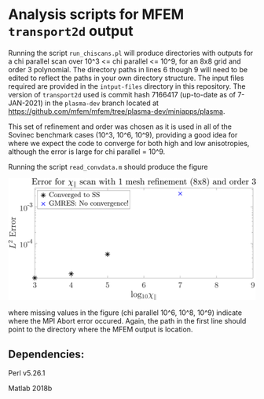 # Analysis scripts for MFEM `transport2d` output #

Running the script `run_chiscans.pl` will produce directories with outputs for a chi parallel scan over 10^3 <= chi parallel <= 10^9, for an 8x8 grid and order 3 polynomial. The directory paths in lines 6 though 9 will need to be edited to reflect the paths in your own directory structure. The input files required are provided in the `intput-files` directory in this repository. The version of `transport2d` used is commit hash 7166417 (up-to-date as of 7-JAN-2021) in the `plasma-dev` branch located at https://github.com/mfem/mfem/tree/plasma-dev/miniapps/plasma. 

This set of refinement and order was chosen as it is used in all of the Sovinec benchmark cases (10^3, 10^6, 10^9), providing a good idea for where we expect the code to converge for both high and low anisotropies, although the error is large for chi parallel = 10^9.

Running the script `read_convdata.m` should produce the figure

![plot](./output-files/chi_scan.png)

where missing values in the figure (chi parallel 10^6, 10^8, 10^9) indicate where the MPI Abort error occured. Again, the path in the first line should point to the directory where the MFEM output is location. 

## Dependencies: ##

Perl v5.26.1

Matlab 2018b
